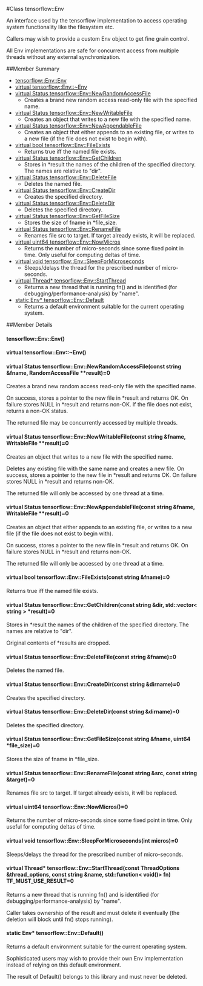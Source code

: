 #Class tensorflow::Env <a class="md-anchor" id="AUTOGENERATED-class-tensorflow--env"></a>

An interface used by the tensorflow implementation to access operating system functionality like the filesystem etc.

Callers may wish to provide a custom Env object to get fine grain control.

All Env implementations are safe for concurrent access from multiple threads without any external synchronization.

##Member Summary <a class="md-anchor" id="AUTOGENERATED-member-summary"></a>

* [tensorflow::Env::Env](#tensorflow_Env_Env)
* [virtual tensorflow::Env::~Env](#virtual_tensorflow_Env_Env)
* [virtual Status tensorflow::Env::NewRandomAccessFile](#virtual_Status_tensorflow_Env_NewRandomAccessFile)
  * Creates a brand new random access read-only file with the specified name.
* [virtual Status tensorflow::Env::NewWritableFile](#virtual_Status_tensorflow_Env_NewWritableFile)
  * Creates an object that writes to a new file with the specified name.
* [virtual Status tensorflow::Env::NewAppendableFile](#virtual_Status_tensorflow_Env_NewAppendableFile)
  * Creates an object that either appends to an existing file, or writes to a new file (if the file does not exist to begin with).
* [virtual bool tensorflow::Env::FileExists](#virtual_bool_tensorflow_Env_FileExists)
  * Returns true iff the named file exists.
* [virtual Status tensorflow::Env::GetChildren](#virtual_Status_tensorflow_Env_GetChildren)
  * Stores in *result the names of the children of the specified directory. The names are relative to &quot;dir&quot;.
* [virtual Status tensorflow::Env::DeleteFile](#virtual_Status_tensorflow_Env_DeleteFile)
  * Deletes the named file.
* [virtual Status tensorflow::Env::CreateDir](#virtual_Status_tensorflow_Env_CreateDir)
  * Creates the specified directory.
* [virtual Status tensorflow::Env::DeleteDir](#virtual_Status_tensorflow_Env_DeleteDir)
  * Deletes the specified directory.
* [virtual Status tensorflow::Env::GetFileSize](#virtual_Status_tensorflow_Env_GetFileSize)
  * Stores the size of fname in *file_size.
* [virtual Status tensorflow::Env::RenameFile](#virtual_Status_tensorflow_Env_RenameFile)
  * Renames file src to target. If target already exists, it will be replaced.
* [virtual uint64 tensorflow::Env::NowMicros](#virtual_uint64_tensorflow_Env_NowMicros)
  * Returns the number of micro-seconds since some fixed point in time. Only useful for computing deltas of time.
* [virtual void tensorflow::Env::SleepForMicroseconds](#virtual_void_tensorflow_Env_SleepForMicroseconds)
  * Sleeps/delays the thread for the prescribed number of micro-seconds.
* [virtual Thread* tensorflow::Env::StartThread](#virtual_Thread_tensorflow_Env_StartThread)
  * Returns a new thread that is running fn() and is identified (for debugging/performance-analysis) by &quot;name&quot;.
* [static Env* tensorflow::Env::Default](#static_Env_tensorflow_Env_Default)
  * Returns a default environment suitable for the current operating system.

##Member Details <a class="md-anchor" id="AUTOGENERATED-member-details"></a>

#### tensorflow::Env::Env() <a class="md-anchor" id="tensorflow_Env_Env"></a>





#### virtual tensorflow::Env::~Env() <a class="md-anchor" id="virtual_tensorflow_Env_Env"></a>





#### virtual Status tensorflow::Env::NewRandomAccessFile(const string &amp;fname, RandomAccessFile **result)=0 <a class="md-anchor" id="virtual_Status_tensorflow_Env_NewRandomAccessFile"></a>

Creates a brand new random access read-only file with the specified name.

On success, stores a pointer to the new file in *result and returns OK. On failure stores NULL in *result and returns non-OK. If the file does not exist, returns a non-OK status.

The returned file may be concurrently accessed by multiple threads.

#### virtual Status tensorflow::Env::NewWritableFile(const string &amp;fname, WritableFile **result)=0 <a class="md-anchor" id="virtual_Status_tensorflow_Env_NewWritableFile"></a>

Creates an object that writes to a new file with the specified name.

Deletes any existing file with the same name and creates a new file. On success, stores a pointer to the new file in *result and returns OK. On failure stores NULL in *result and returns non-OK.

The returned file will only be accessed by one thread at a time.

#### virtual Status tensorflow::Env::NewAppendableFile(const string &amp;fname, WritableFile **result)=0 <a class="md-anchor" id="virtual_Status_tensorflow_Env_NewAppendableFile"></a>

Creates an object that either appends to an existing file, or writes to a new file (if the file does not exist to begin with).

On success, stores a pointer to the new file in *result and returns OK. On failure stores NULL in *result and returns non-OK.

The returned file will only be accessed by one thread at a time.

#### virtual bool tensorflow::Env::FileExists(const string &amp;fname)=0 <a class="md-anchor" id="virtual_bool_tensorflow_Env_FileExists"></a>

Returns true iff the named file exists.



#### virtual Status tensorflow::Env::GetChildren(const string &amp;dir, std::vector&lt; string &gt; *result)=0 <a class="md-anchor" id="virtual_Status_tensorflow_Env_GetChildren"></a>

Stores in *result the names of the children of the specified directory. The names are relative to &quot;dir&quot;.

Original contents of *results are dropped.

#### virtual Status tensorflow::Env::DeleteFile(const string &amp;fname)=0 <a class="md-anchor" id="virtual_Status_tensorflow_Env_DeleteFile"></a>

Deletes the named file.



#### virtual Status tensorflow::Env::CreateDir(const string &amp;dirname)=0 <a class="md-anchor" id="virtual_Status_tensorflow_Env_CreateDir"></a>

Creates the specified directory.



#### virtual Status tensorflow::Env::DeleteDir(const string &amp;dirname)=0 <a class="md-anchor" id="virtual_Status_tensorflow_Env_DeleteDir"></a>

Deletes the specified directory.



#### virtual Status tensorflow::Env::GetFileSize(const string &amp;fname, uint64 *file_size)=0 <a class="md-anchor" id="virtual_Status_tensorflow_Env_GetFileSize"></a>

Stores the size of fname in *file_size.



#### virtual Status tensorflow::Env::RenameFile(const string &amp;src, const string &amp;target)=0 <a class="md-anchor" id="virtual_Status_tensorflow_Env_RenameFile"></a>

Renames file src to target. If target already exists, it will be replaced.



#### virtual uint64 tensorflow::Env::NowMicros()=0 <a class="md-anchor" id="virtual_uint64_tensorflow_Env_NowMicros"></a>

Returns the number of micro-seconds since some fixed point in time. Only useful for computing deltas of time.



#### virtual void tensorflow::Env::SleepForMicroseconds(int micros)=0 <a class="md-anchor" id="virtual_void_tensorflow_Env_SleepForMicroseconds"></a>

Sleeps/delays the thread for the prescribed number of micro-seconds.



#### virtual Thread* tensorflow::Env::StartThread(const ThreadOptions &amp;thread_options, const string &amp;name, std::function&lt; void()&gt; fn) TF_MUST_USE_RESULT=0 <a class="md-anchor" id="virtual_Thread_tensorflow_Env_StartThread"></a>

Returns a new thread that is running fn() and is identified (for debugging/performance-analysis) by &quot;name&quot;.

Caller takes ownership of the result and must delete it eventually (the deletion will block until fn() stops running).

#### static Env* tensorflow::Env::Default() <a class="md-anchor" id="static_Env_tensorflow_Env_Default"></a>

Returns a default environment suitable for the current operating system.

Sophisticated users may wish to provide their own Env implementation instead of relying on this default environment.

The result of Default() belongs to this library and must never be deleted.
